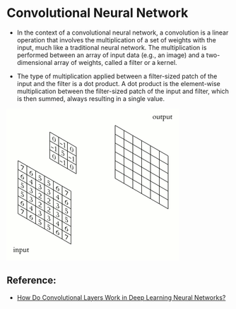 # Convolutional Neural Network

* In the context of a convolutional neural network, a convolution is a linear operation that involves the multiplication of a set of weights with the input, much like a traditional neural network. The multiplication is performed between an array of input data (e.g., an image) and a two-dimensional array of weights, called a filter or a kernel.

* The type of multiplication applied between a filter-sized patch of the input and the filter is a dot product. A dot product is the element-wise multiplication between the filter-sized patch of the input and filter, which is then summed, always resulting in a single value.

![2D Convolution Animation](./assets/2d-conv-animation.gif)

## Reference:
* [How Do Convolutional Layers Work in Deep Learning Neural Networks?](https://machinelearningmastery.com/convolutional-layers-for-deep-learning-neural-networks/)